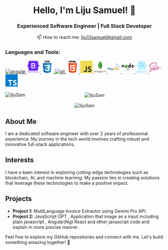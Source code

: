 <!-- Header Section -->
<h1 align="center">Hello, I'm Liju Samuel! 👋</h1>
<h3 align="center">Experienced Software Engineer | Full Stack Developer</h3>

<!-- Contact Information -->
<p align="center">
  📫 How to reach me: <a href="mailto:liju13samuel@gmail.com">liju13samuel@gmail.com</a>
</p>

<!-- Skills Section -->
<h3 align="left">Languages and Tools:</h3>
<p align="left"> <a href="https://angular.io" target="_blank" rel="noreferrer"> <img src="https://angular.io/assets/images/logos/angular/angular.svg" alt="angular" width="40" height="40"/> </a> <a href="https://getbootstrap.com" target="_blank" rel="noreferrer"> <img src="https://raw.githubusercontent.com/devicons/devicon/master/icons/bootstrap/bootstrap-plain-wordmark.svg" alt="bootstrap" width="40" height="40"/> </a> <a href="https://www.w3schools.com/css/" target="_blank" rel="noreferrer"> <img src="https://raw.githubusercontent.com/devicons/devicon/master/icons/css3/css3-original-wordmark.svg" alt="css3" width="40" height="40"/> </a> <a href="https://git-scm.com/" target="_blank" rel="noreferrer"> <img src="https://www.vectorlogo.zone/logos/git-scm/git-scm-icon.svg" alt="git" width="40" height="40"/> </a> <a href="https://www.w3.org/html/" target="_blank" rel="noreferrer"> <img src="https://raw.githubusercontent.com/devicons/devicon/master/icons/html5/html5-original-wordmark.svg" alt="html5" width="40" height="40"/> </a> <a href="https://developer.mozilla.org/en-US/docs/Web/JavaScript" target="_blank" rel="noreferrer"> <img src="https://raw.githubusercontent.com/devicons/devicon/master/icons/javascript/javascript-original.svg" alt="javascript" width="40" height="40"/> </a> <a href="https://www.mongodb.com/" target="_blank" rel="noreferrer"> <img src="https://raw.githubusercontent.com/devicons/devicon/master/icons/mongodb/mongodb-original-wordmark.svg" alt="mongodb" width="40" height="40"/> </a> <a href="https://www.mysql.com/" target="_blank" rel="noreferrer"> <img src="https://raw.githubusercontent.com/devicons/devicon/master/icons/mysql/mysql-original-wordmark.svg" alt="mysql" width="40" height="40"/> </a> <a href="https://nodejs.org" target="_blank" rel="noreferrer"> <img src="https://raw.githubusercontent.com/devicons/devicon/master/icons/nodejs/nodejs-original-wordmark.svg" alt="nodejs" width="40" height="40"/> </a> <a href="https://reactjs.org/" target="_blank" rel="noreferrer"> <img src="https://raw.githubusercontent.com/devicons/devicon/master/icons/react/react-original-wordmark.svg" alt="react" width="40" height="40"/> </a> <a href="https://sass-lang.com" target="_blank" rel="noreferrer"> <img src="https://raw.githubusercontent.com/devicons/devicon/master/icons/sass/sass-original.svg" alt="sass" width="40" height="40"/> </a> <a href="https://www.typescriptlang.org/" target="_blank" rel="noreferrer"> <img src="https://raw.githubusercontent.com/devicons/devicon/master/icons/typescript/typescript-original.svg" alt="typescript" width="40" height="40"/> </a> </p>

<!-- GitHub Stats Section -->
<p align="center">
  <img align="left" src="https://github-readme-stats.vercel.app/api/top-langs?username=lijuSam&show_icons=true&locale=en&layout=compact" alt="lijuSam" />
</p>

<p align="center">
  <img align="center" src="https://github-readme-stats.vercel.app/api?username=lijuSam&show_icons=true&locale=en" alt="lijuSam" />
</p>

<p align="center">
  <img align="center" src="https://github-readme-streak-stats.herokuapp.com/?user=lijuSam&" alt="lijuSam" />
</p>

<!-- About Me and Interests Section -->
## About Me
I am a dedicated software engineer with over 2 years of professional experience. My journey in the tech world involves crafting robust and innovative full-stack applications.

## Interests
I have a keen interest in exploring cutting-edge technologies such as blockchain, AI, and machine learning. My passion lies in creating solutions that leverage these technologies to make a positive impact.

<!-- Projects Section (Add your projects and descriptions) -->
## Projects
- **Project 1:** MutliLanguage Invoice Extractor using Gemini Pro API.
- **Project 2:** JavaScript GPT , Application that image as a input including plain javascript , Angular(Ng) React and other javascript code and explain in more precise manner .
<!-- Add more projects as needed -->

<!-- Conclusion and Call to Action -->
Feel free to explore my GitHub repositories and connect with me. Let's build something amazing together! 🚀
